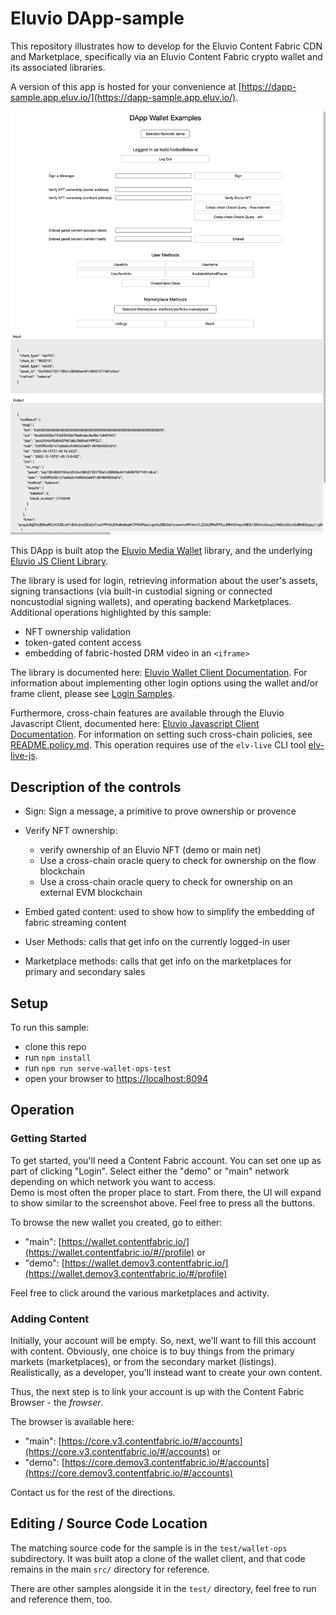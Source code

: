 
# Eluvio DApp-sample

This repository illustrates how to develop for the
Eluvio Content Fabric CDN and Marketplace, specifically via an Eluvio
Content Fabric crypto wallet and its associated libraries.

A version of this app is hosted for your convenience at
[https://dapp-sample.app.eluv.io/](https://dapp-sample.app.eluv.io/).

![sample screenshot](images/dapp-sample-screenshot.png)

This DApp is built atop the [Eluvio Media Wallet](https://github.com/eluv-io/elv-media-wallet)
library, and the underlying [Eluvio JS Client Library](https://github.com/eluv-io/elv-client-js).

The library is used for login, retrieving information about the user's assets,
signing transactions (via built-in custodial signing
or connected noncustodial signing wallets), and operating backend
Marketplaces. Additional operations highlighted by this sample:
- NFT ownership validation
- token-gated content access
- embedding of fabric-hosted DRM video in an `<iframe>`
 
The library is documented here:
[Eluvio Wallet Client Documentation](https://eluv-io.github.io/elv-client-js/wallet-client/index.html).
For information about implementing other login options using the wallet and/or frame client, please see
[Login Samples](https://core.test.contentfabric.io/elv-media-wallet-client-test/test-login/).

Furthermore, cross-chain features are available through the Eluvio Javascript Client, documented here:
[Eluvio Javascript Client Documentation](https://eluv-io.github.io/elv-client-js/index.html).
For information on setting such cross-chain policies, see [README.policy.md](README.policy.md).
This operation requires use of the `elv-live` CLI tool [elv-live-js](https://github.com/eluv-io/elv-live-js).

## Description of the controls

- Sign: Sign a message, a primitive to prove ownership or provence

- Verify NFT ownership:
   - verify ownership of an Eluvio NFT (demo or main net)
   - Use a cross-chain oracle query to check for ownership on the flow blockchain
   - Use a cross-chain oracle query to check for ownership on an external EVM blockchain

- Embed gated content: used to show how to simplify the embedding of fabric streaming content

- User Methods: calls that get info on the currently logged-in user

- Marketplace methods: calls that get info on the marketplaces for primary and secondary sales

## Setup

To run this sample:
- clone this repo
- run `npm install`
- run `npm run serve-wallet-ops-test`
- open your browser to [https://localhost:8094](https://localhost:8094)

## Operation

### Getting Started

To get started, you'll need a Content Fabric account.  You can set one up as part of clicking "Login".
Select either the "demo" or "main" network depending on which network you want to access.  
Demo is most often the proper place to start. From there, the UI will expand to show similar to the screenshot above. 
Feel free to press all the buttons.

To browse the new wallet you created, go to either:
- "main": [https://wallet.contentfabric.io/](https://wallet.contentfabric.io/#//profile)
or
- "demo": [https://wallet.demov3.contentfabric.io/](https://wallet.demov3.contentfabric.io/#/profile)

Feel free to click around the various marketplaces and activity.

### Adding Content

Initially, your account will be empty. So, next, we'll want to fill this account with content.
Obviously, one choice is to buy things from the primary markets (marketplaces), or from the secondary market (listings).
Realistically, as a developer, you'll instead want to create your own content. 

Thus, the next step is to link your account is up with the Content Fabric Browser - the _frowser_.

The browser is available here:
- "main": [https://core.v3.contentfabric.io/#/accounts](https://core.v3.contentfabric.io/#/accounts)
  or
- "demo": [https://core.demov3.contentfabric.io/#/accounts](https://core.demov3.contentfabric.io/#/accounts)

Contact us for the rest of the directions.

## Editing / Source Code Location

The matching source code for the sample is in the `test/wallet-ops` subdirectory.  It was built atop a clone 
of the wallet client, and that code remains in the main `src/` directory for reference. 

There are other samples alongside it in the `test/` directory, feel free to run and reference them, too.
